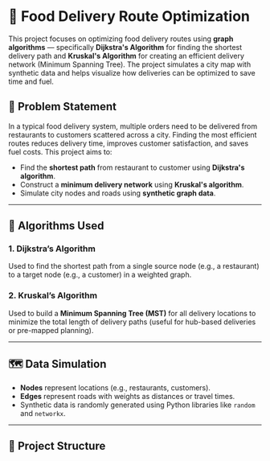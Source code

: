 # 🚚 Food Delivery Route Optimization

This project focuses on optimizing food delivery routes using **graph algorithms** — specifically **Dijkstra's Algorithm** for finding the shortest delivery path and **Kruskal's Algorithm** for creating an efficient delivery network (Minimum Spanning Tree). The project simulates a city map with synthetic data and helps visualize how deliveries can be optimized to save time and fuel.

## 📌 Problem Statement

In a typical food delivery system, multiple orders need to be delivered from restaurants to customers scattered across a city. Finding the most efficient routes reduces delivery time, improves customer satisfaction, and saves fuel costs. This project aims to:

- Find the **shortest path** from restaurant to customer using **Dijkstra's algorithm**.
- Construct a **minimum delivery network** using **Kruskal's algorithm**.
- Simulate city nodes and roads using **synthetic graph data**.

---

## 🧠 Algorithms Used

### 1. Dijkstra’s Algorithm
Used to find the shortest path from a single source node (e.g., a restaurant) to a target node (e.g., a customer) in a weighted graph.

### 2. Kruskal’s Algorithm
Used to build a **Minimum Spanning Tree (MST)** for all delivery locations to minimize the total length of delivery paths (useful for hub-based deliveries or pre-mapped planning).

---

## 🗺️ Data Simulation

- **Nodes** represent locations (e.g., restaurants, customers).
- **Edges** represent roads with weights as distances or travel times.
- Synthetic data is randomly generated using Python libraries like `random` and `networkx`.

---

## 📁 Project Structure

